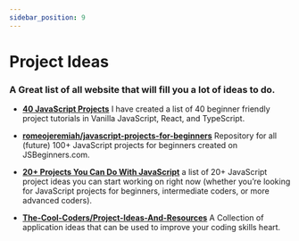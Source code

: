 ```yaml
---
sidebar_position: 9
---
```


# Project Ideas

### A Great list of all website that will fill you a lot of ideas to do.

-   [**40 JavaScript Projects**](https://www.freecodecamp.org/news/javascript-projects-for-beginners/) I have created a list of 40 beginner friendly project tutorials in Vanilla JavaScript, React, and TypeScript.

-   [**romeojeremiah/javascript-projects-for-beginners**](https://github.com/romeojeremiah/javascript-projects-for-beginners) Repository for all (future) 100+ JavaScript projects for beginners created on JSBeginners.com.

-   [**20+ Projects You Can Do With JavaScript**](https://skillcrush.com/blog/projects-you-can-do-with-javascript/) a list of 20+ JavaScript project ideas you can start working on right now (whether you’re looking for JavaScript projects for beginners, intermediate coders, or more advanced coders).

-   [**The-Cool-Coders/Project-Ideas-And-Resources**](https://github.com/The-Cool-Coders/Project-Ideas-And-Resources) A Collection of application ideas that can be used to improve your coding skills heart.
